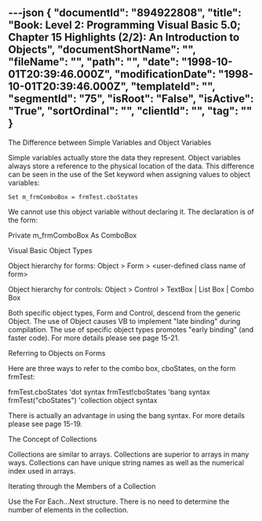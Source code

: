 ---json
{
  "documentId": "894922808",
  "title": "Book: Level 2: Programming Visual Basic 5.0; Chapter 15 Highlights (2/2): An Introduction to Objects",
  "documentShortName": "",
  "fileName": "",
  "path": "",
  "date": "1998-10-01T20:39:46.000Z",
  "modificationDate": "1998-10-01T20:39:46.000Z",
  "templateId": "",
  "segmentId": "75",
  "isRoot": "False",
  "isActive": "True",
  "sortOrdinal": "",
  "clientId": "",
  "tag": ""
}
---

The Difference between Simple Variables and Object Variables

Simple variables actually store the data they represent. Object variables always store a reference to the physical location of the data. This difference can be seen in the use of the Set keyword when assigning values to object variables:

    Set m_frmComboBox = frmTest.cboStates

We cannot use this object variable without declaring it. The declaration is of the form:

   Private m_frmComboBox As ComboBox


Visual Basic Object Types

Object hierarchy for forms:
Object &gt; Form &gt; &lt;user-defined class name of form&gt;

Object hierarchy for controls:
Object &gt; Control &gt; TextBox | List Box | Combo Box

Both specific object types, Form and Control, descend from the generic Object. The use of Object causes VB to implement &quot;late binding&quot; during compilation. The use of specific object types promotes &quot;early binding&quot; (and faster code). For more details please see page 15-21.


Referring to Objects on Forms

Here are three ways to refer to the combo box, cboStates, on the form frmTest:

frmTest.cboStates 'dot syntax
frmTest!cboStates 'bang syntax
frmTest(&quot;cboStates&quot;) 'collection object syntax

There is actually an advantage in using the bang syntax. For more details please see page 15-19.


The Concept of Collections

Collections are similar to arrays. Collections are superior to arrays in many ways. Collections can have unique string names as well as the numerical index used in arrays.


Iterating through the Members of a Collection

Use the For Each...Next structure. There is no need to determine the number of elements in the collection.
